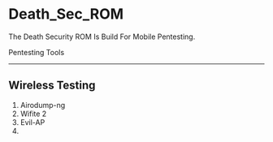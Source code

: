 # Death_Sec_ROM
The Death Security ROM Is Build For  Mobile Pentesting.

Pentesting Tools
****************

Wireless Testing
----------------
1. Airodump-ng
2. Wifite 2
3. Evil-AP
4. 
